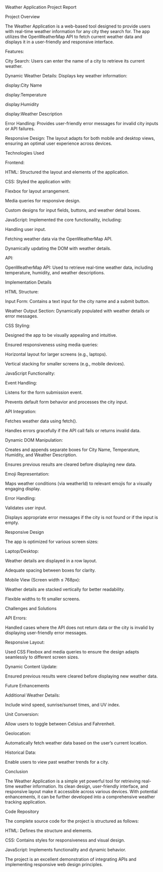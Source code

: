 Weather Application Project Report

Project Overview

The Weather Application is a web-based tool designed to provide users with real-time weather information for any city they search for. The app utilizes the OpenWeatherMap API to fetch current weather data and displays it in a user-friendly and responsive interface.

Features:

City Search: Users can enter the name of a city to retrieve its current weather.

Dynamic Weather Details: Displays key weather information:

display:City Name

display:Temperature

display:Humidity

display:Weather Description

Error Handling: Provides user-friendly error messages for invalid city inputs or API failures.

Responsive Design: The layout adapts for both mobile and desktop views, ensuring an optimal user experience across devices.

Technologies Used

Frontend:

HTML: Structured the layout and elements of the application.

CSS: Styled the application with:

Flexbox for layout arrangement.

Media queries for responsive design.

Custom designs for input fields, buttons, and weather detail boxes.

JavaScript: Implemented the core functionality, including:

Handling user input.

Fetching weather data via the OpenWeatherMap API.

Dynamically updating the DOM with weather details.

API:

OpenWeatherMap API: Used to retrieve real-time weather data, including temperature, humidity, and weather descriptions.

Implementation Details

HTML Structure:

Input Form: Contains a text input for the city name and a submit button.

Weather Output Section: Dynamically populated with weather details or error messages.

CSS Styling:

Designed the app to be visually appealing and intuitive.

Ensured responsiveness using media queries:

Horizontal layout for larger screens (e.g., laptops).

Vertical stacking for smaller screens (e.g., mobile devices).

JavaScript Functionality:

Event Handling:

Listens for the form submission event.

Prevents default form behavior and processes the city input.

API Integration:

Fetches weather data using fetch().

Handles errors gracefully if the API call fails or returns invalid data.

Dynamic DOM Manipulation:

Creates and appends separate boxes for City Name, Temperature, Humidity, and Weather Description.

Ensures previous results are cleared before displaying new data.

Emoji Representation:

Maps weather conditions (via weatherId) to relevant emojis for a visually engaging display.

Error Handling:

Validates user input.

Displays appropriate error messages if the city is not found or if the input is empty.

Responsive Design

The app is optimized for various screen sizes:

Laptop/Desktop:

Weather details are displayed in a row layout.

Adequate spacing between boxes for clarity.

Mobile View (Screen width ≤ 768px):

Weather details are stacked vertically for better readability.

Flexible widths to fit smaller screens.

Challenges and Solutions

API Errors:

Handled cases where the API does not return data or the city is invalid by displaying user-friendly error messages.

Responsive Layout:

Used CSS Flexbox and media queries to ensure the design adapts seamlessly to different screen sizes.

Dynamic Content Update:

Ensured previous results were cleared before displaying new weather data.

Future Enhancements

Additional Weather Details:

Include wind speed, sunrise/sunset times, and UV index.

Unit Conversion:

Allow users to toggle between Celsius and Fahrenheit.

Geolocation:

Automatically fetch weather data based on the user’s current location.

Historical Data:

Enable users to view past weather trends for a city.

Conclusion

The Weather Application is a simple yet powerful tool for retrieving real-time weather information. Its clean design, user-friendly interface, and responsive layout make it accessible across various devices. With potential enhancements, it can be further developed into a comprehensive weather tracking application.

Code Repository

The complete source code for the project is structured as follows:

HTML: Defines the structure and elements.

CSS: Contains styles for responsiveness and visual design.

JavaScript: Implements functionality and dynamic behavior.

The project is an excellent demonstration of integrating APIs and implementing responsive web design principles.

